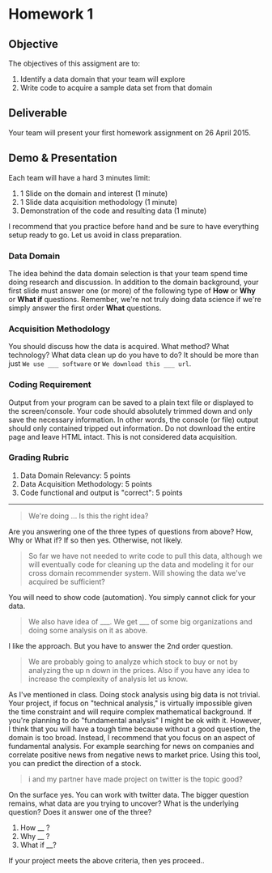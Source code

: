 # Homework 1

## Objective

The objectives of this assigment are to:

1. Identify a data domain that your team will explore
2. Write code to acquire a sample data set from that domain

## Deliverable

Your team will present your first homework assignment on 26 April 2015.

## Demo & Presentation

Each team will have a hard 3 minutes limit:
 
1. 1 Slide on the domain and interest (1 minute)
2. 1 Slide data acquisition methodology (1 minute)
3. Demonstration of the code and resulting data (1 minute)

I recommend that you practice before hand and be sure to have everything setup ready to go.  Let us avoid in class preparation. 

### Data Domain

The idea behind the data domain selection is that your team spend time doing research and discussion.  In addition to the domain background, your first slide must answer one (or more) of the following type of **How** or **Why** or **What if** questions.  Remember, we're not truly doing data science if we're simply answer the first order **What** questions.

### Acquisition Methodology

You should discuss how the data is acquired.  What method?  What technology?  What data clean up do you have to do?  It should be more than just `We use ___ software` or `We download this ___ url`.

### Coding Requirement

Output from your program can be saved to a plain text file or displayed to the screen/console.  Your code should absolutely trimmed down and only save the necessary information.  In other words, the console (or file) output should only contained tripped out information.  Do not download the entire page and leave HTML intact.  This is not considered data acquisition.

### Grading Rubric

1. Data Domain Relevancy: 5 points
2. Data Acquisition Methodology: 5 points
3. Code functional and output is "correct": 5 points

---

> We're doing ... Is this the right idea?

Are you answering one of the three types of questions from above?  How, Why or What if?  If so then yes.  Otherwise, not likely.

> So far we have not needed to write code to pull this data, although we will eventually code for cleaning up the data and modeling it for our cross domain recommender system. Will showing the data we've acquired be sufficient?

You will need to show code (automation).  You simply cannot click for your data.

> We also have idea of ___. We get ___ of some big organizations and doing some analysis on it as above.

I like the approach.  But you have to answer the 2nd order question.

> We are probably going to analyze which stock to buy or not by analyzing the up n down in the prices. Also if you have any idea to increase the complexity of analysis let us know.

As I've mentioned in class.  Doing stock analysis using big data is not trivial.  Your project, if focus on "technical analysis," is virtually impossible given the time constraint and will require complex mathematical background.  If you're planning to do "fundamental analysis" I might be ok with it.  However, I think that you will have a tough time because without a good question, the domain is  too broad.  Instead, I recommend that you focus on an aspect of fundamental analysis.  For example searching for news on companies and correlate positive news from negative news to market price.  Using this tool, you can predict the direction of a stock.

> i and my partner have made project on twitter is the topic good?

On the surface yes.  You can work with twitter data.  The bigger question remains, what data are you trying to uncover?  What is the underlying question?  Does it answer one of the three?

1. How __ ?
2. Why __ ?
3. What if __?

If your project meets the above criteria, then yes proceed..
